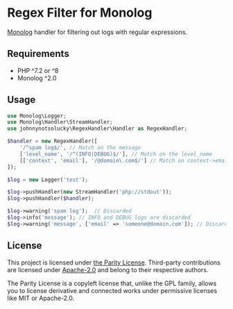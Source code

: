 # Regex Filter for Monolog

[Monolog](https://github.com/Seldaek/monolog) handler for filtering out logs
with regular expressions.

## Requirements

- PHP ^7.2 or ^8
- Monolog ^2.0

## Usage

```php
use Monolog\Logger;
use Monolog\Handler\StreamHandler;
use johnnynotsolucky\RegexHandler\Handler as RegexHandler;

$handler = new RegexHandler([
    '/^spam log$/', // Match on the message
    ['level_name', '/^(INFO|DEBUG)$/'], // Match on the level_name
    [['context', 'email'], '/@domain\.com$/'] // Match on context->email
]);

$log = new Logger('test');

$log->pushHandler(new StreamHandler('php://stdout'));
$log->pushHandler($handler);

$log->warning('spam log');  // Discarded
$log->info('message'); // INFO and DEBUG logs are discarded
$log->warning('message', ['email' => 'someone@domain.com']); // Discarded on email
```

## License

This project is licensed under [the Parity License](LICENSE-PARITY.md).
Third-party contributions are licensed under [Apache-2.0](LICENSE-APACHE.md)
and belong to their respective authors.

The Parity License is a copyleft license that, unlike the GPL family, allows
you to license derivative and connected works under permissive licenses like
MIT or Apache-2.0.
